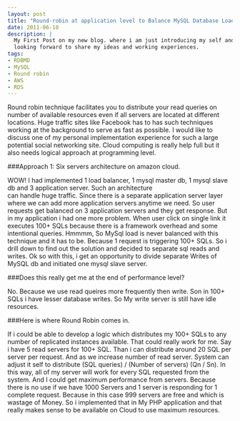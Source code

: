 ```yaml
---
layout: post
title: "Round-robin at application level to Balance MySQL Database Load"
date: 2011-06-10
description: |
  My First Post on my new blog. where i am just introducing my self and 
  looking forward to share my ideas and working experiences.
tags:
- RDBMD
- MySQL
- Round robin
- AWS
- RDS
---
```



Round robin technique facilitates you to distribute your read queries on number of available resources even if all servers are located
at different locations. Huge traffic sites like Facebook has to has such techniques working at the background to serve as fast as
 possible. I would like to discuss one of my personal implementation experience for such a large potential social networking site.
  Cloud computing is really help full but it also needs logical approach at programming level.

###Approach 1: Six servers architecture on amazon cloud.

WOW! I had implemented 1 load balancer, 1 mysql master db, 1 mysql slave db and 3 application server. Such an architecture  
can handle huge traffic. Since there is a separate application server layer where we can add more application servers anytime 
we need. So user requests get balanced on 3 application servers and they get response. But in my application i had one more 
problem. When user click on single link it executes 100+ SQLs because there is a framework overhead and some intentional queries.
Hmmmm, So MySql load is never balanced with this technique and it has to be. Because 1 request is triggering 100+ SQLs.
So i drill down to find out the solution and decided to separate sql reads and writes. Ok so with this, i get an opportunity 
to divide separate Writes of MySQL db and initiated one mysql slave server.

###Does this really get me at the end of performance level?

No. Because we use read queires more frequently then write. Son in 100+ SQLs i have lesser database writes. So My write server 
is still have idle resources.

###Here is where Round Robin comes in.

If i could be able to develop a logic which distributes my 100+ SQLs to any number of replicated instances available. 
That could really work for me. Say i have 5 read servers for 100+ SQL. Than i can distribute around 20 SQL per server per request. 
And as we increase number of read server. System can adjust it self to distribute (SQL queries) / (Number of servers) (Qn / Sn). 
In this way, all of my server will work for every SQL requested from the system. And I could get maximum performance from servers.
 Because there is no use if we have 1000 Servers and 1 server is responding for 1 complete request. Because in this case 999 
 servers are free and which is wastage of Money. So i implemented that in My PHP application and that really makes sense to be 
 available on Cloud to use maximum resources.
